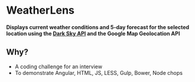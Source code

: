 # WeatherLens

#### Displays current weather conditions and 5-day forecast for the selected location using the [Dark Sky API](https://darksky.net/poweredby/) and the Google Map Geolocation API

## Why?

* A coding challenge for an interview
* To demonstrate Angular, HTML, JS, LESS, Gulp, Bower, Node chops
